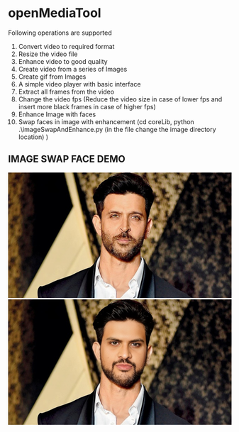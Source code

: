 # openMediaTool

Following operations are supported
1. Convert video to required format
2. Resize the video file
3. Enhance video to good quality
4. Create video from a series of Images
5. Create gif from Images
6. A simple video player with basic interface
7. Extract all frames from the video
8. Change the video fps (Reduce the video size in case of lower fps and insert more black frames in case of higher fps)
9. Enhance Image with faces
10. Swap faces in image with enhancement (cd coreLib,  python .\imageSwapAndEnhance.py (in the file change the image directory location) )


## IMAGE SWAP FACE DEMO

![demo1-jpg](target.jpg)
![demo2-jpg](results.jpg)
